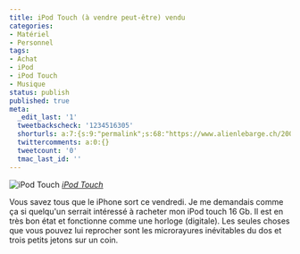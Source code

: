 ```yaml
---
title: iPod Touch (à vendre peut-être) vendu
categories:
- Matériel
- Personnel
tags:
- Achat
- iPod
- iPod Touch
- Musique
status: publish
published: true
meta:
  _edit_last: '1'
  tweetbackscheck: '1234516305'
  shorturls: a:7:{s:9:"permalink";s:68:"https://www.alienlebarge.ch/2008/07/09/ipod-touch-a-vendre-peut-etre/";s:7:"tinyurl";s:25:"https://tinyurl.com/chzqed";s:4:"isgd";s:17:"https://is.gd/ike5";s:5:"bitly";s:18:"https://bit.ly/WQQz";s:5:"snipr";s:22:"https://snipr.com/b9xa8";s:5:"snurl";s:22:"https://snurl.com/b9xa8";s:7:"snipurl";s:24:"https://snipurl.com/b9xa8";}
  twittercomments: a:0:{}
  tweetcount: '0'
  tmac_last_id: ''
---
```

<img src="https://farm3.static.flickr.com/2107/2035533100_73ff9a5886.jpg" alt="iPod Touch" />
<em><a title="photo sharing" href="https://www.flickr.com/photos/alienlebarge/2035533100/">iPod Touch</a></em>

Vous savez tous que le iPhone sort ce vendredi. Je me demandais comme ça si quelqu'un serrait intéressé à racheter mon iPod touch 16 Gb. Il est en très bon état et fonctionne comme une horloge (digitale). Les seules choses que vous pouvez lui reprocher sont les microrayures inévitables du dos et trois petits jetons sur un coin.
